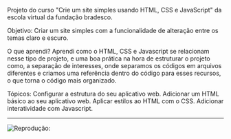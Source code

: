 Projeto do curso "Crie um site simples usando HTML, CSS e JavaScript" da escola virtual da fundação bradesco.

Objetivo: Criar um site simples com a funcionalidade de alteração entre os temas claro e escuro.

O que aprendi? Aprendi como o HTML, CSS e Javascript se relacionam nesse tipo de projeto, e uma boa prática na hora de estruturar o projeto como, a separação de interesses, onde separamos os códigos em arquivos diferentes e criamos uma referência dentro do código para esses recursos, o que torna o código mais organizado.

Tópicos: 
    Configurar a estrutura do seu aplicativo web.
    Adicionar um HTML básico ao seu aplicativo web.
    Aplicar estilos ao HTML com o CSS.
    Adicionar interatividade com Javascript. 

---
![Reprodução:](https://imgur.com/z7ktWUd)